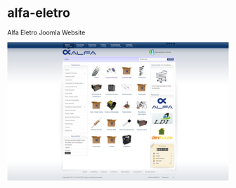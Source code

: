 # alfa-eletro
Alfa Eletro Joomla Website

![Alfa Eletro](/screenshots/Alfa%20Eletro%20-%20Comércio%20de%20produtos%20eletro-eletrônicos.png)
